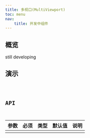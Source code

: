 ```yaml
---
title: 多视口(MultiViewport)
toc: menu
nav:
    title: 开发中组件
---
```


## 概览

still developing

## 演示

<code src="@/components/multi-viewport/demo/demo.tsx" />

## API

| 参数 | 必须 | 类型 | 默认值 | 说明 |
| :--- | :--- | :--- | :----- | :--- |
|      |      |      |        |      |
